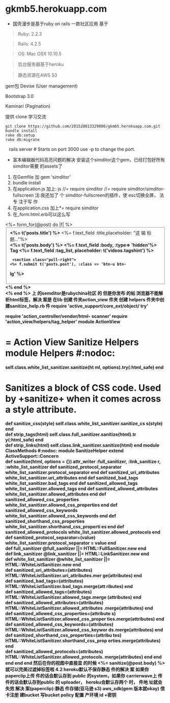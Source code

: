 # gkmb5.herokuapp.com
- 国壳漫步是基于ruby on rails 一款社区应用
基于
> Ruby: 2.2.3

>Rails: 4.2.5

>OS: Mac OSX 10.10.5

>后台服务器基于heroku

>静态资源在AWS S3

gem包
Devise (User management)

Bootstrap 3.0

Kaminari (Pagination)


提供 clone 学习交流

    git clone https://github.com/201528013329008/gkmb5.herokuapp.com.git
    bundle install
    rake db:setup
    rake db:migrate
    rails server # Starts on port 3000 use -p to change the port.

- 富本编辑器代码高亮问题的解决 
安装这个simditor这个gem，已经打包好所有 simditor需要 的assets了
1. 在Gemfile  加   gem 'simditor'
 2. bundle install
 3. 在application.js  加上: js //= require simditor //=
require simditor/simditor-fullscreen 注:我还加了 个
simditor-fullscreen的插件，使  esc切换全屏， 法专 注于写
作
4. 在application.css  加上*= require simditor
5. 在_form.html.erb可以这么写
<div class="sky-form">
  <%= form_for(@post) do |f| %>
  <fieldset>
    <section>
      <label class="label"><strong><%= t('posts.title')
%></strong></label>
<label class="input"><%=
f.text_field :title,placeholder: "这 输 标题..."%></ label>
    </section>
    <section>
    <label class="label"><strong><%= t('posts.body') %></
strong></label>
    <%= f.text_field :body, :type=> 'hidden'%>
    </section>
    <section>
    <label class="label"><strong>Tag</strong></label>
    <label class="input"><%= f.text_field :tag_list,
placeholder: t('videos.tagshint') %></label>
    </section>
                       
     
     <section class="pull-right">
    <%= f.submit t('posts.post'), :class => 'btn-u btn-
lg' %>
</section>
</fieldset>
  <% end %>
  </div>
  <% end %>
 <script type="text/javascript">
var editor = new Simditor({
  textarea: $('#post_body'),
  toolbar: ['title', 'bold', 'italic', 'underline',
'strikethrough', 'color', '|', 'ol', 'ul', 'blockquote',
'code', 'table', 'link','image',
'|','hr','indent','outdent','alignment','fullscreen'],
placeholder: '这 输  字...', pasteImage: true,
fileKey: 'file',
upload: {
    url: '/photos',
    params: null,
    connectionCount: 3,
    leaveConfirm: 'Uploading is in progress, are you sure
to leave this page?'
}
});
</script>
上 的semditor是rubychina社区 的 但是你发布 的帖 浏览器不能解析html标签，解决 案是
在lib 创建 件夹action_view 件夹  创建 helpers 件夹中创建sanitize_help.rb 件
require 'active_support/core_ext/object/ try' 
                                           
 require 'action_controller/vendor/html- scanner' 
require 'action_view/helpers/tag_helper'  module ActionView 
# = Action View Sanitize Helpers  module Helpers #:nodoc: 
 
 
self.class.white_list_sanitizer.sanitize(ht ml, options).try(:html_safe) 
end 
# Sanitizes a block of CSS code. Used by +sanitize+ when it comes across a style attribute. 
def sanitize_css(style) 
self.class.white_list_sanitizer.sanitize_cs s(style) 
end   
def strip_tags(html) 
self.class.full_sanitizer.sanitize(html).tr y(:html_safe) 
end   
def strip_links(html) 
self.class.link_sanitizer.sanitize(html)  end 
module ClassMethods #:nodoc: 
module SanitizeHelper 
extend ActiveSupport::Concern   
def sanitize(html, options = {}) 
 attr_writer :full_sanitizer, :link_sanitize r, :white_list_sanitizer 
def sanitized_protocol_separator 
white_list_sanitizer.protocol_separator  end 
def sanitized_uri_attributes 
white_list_sanitizer.uri_attributes  end 
def sanitized_bad_tags  white_list_sanitizer.bad_tags 
end 
def sanitized_allowed_tags 
white_list_sanitizer.allowed_tags  end 
def sanitized_allowed_attributes 
white_list_sanitizer.allowed_attributes  end 
def
sanitized_allowed_css_properties 
white_list_sanitizer.allowed_css_properties  end 
def sanitized_allowed_css_keywords 
white_list_sanitizer.allowed_css_keywords  end 
def
sanitized_shorthand_css_properties 
white_list_sanitizer.shorthand_css_properti
es 
end 
 def sanitized_allowed_protocols 
white_list_sanitizer.allowed_protocols  end 
def
sanitized_protocol_separator=(value) 
white_list_sanitizer.protocol_separator =
value 
end   
def full_sanitizer  @full_sanitizer ||=
HTML::FullSanitizer.new 
end   
def link_sanitizer  @link_sanitizer ||=
HTML::LinkSanitizer.new 
end   
def white_list_sanitizer  @white_list_sanitizer ||=
HTML::WhiteListSanitizer.new 
end   
def
sanitized_uri_attributes=(attributes) 
HTML::WhiteListSanitizer.uri_attributes.mer ge(attributes) 
end   
def sanitized_bad_tags=(attributes)  HTML::WhiteListSanitizer.bad_tags.merge(att
 ributes) 
end   
def
sanitized_allowed_tags=(attributes) 
HTML::WhiteListSanitizer.allowed_tags.merge (attributes) 
end   
def
sanitized_allowed_attributes=(attributes) 
HTML::WhiteListSanitizer.allowed_attributes .merge(attributes) 
end   
def
sanitized_allowed_css_properties=(attribute s) 
HTML::WhiteListSanitizer.allowed_css_proper ties.merge(attributes) 
end   
def
sanitized_allowed_css_keywords=(attributes) 
HTML::WhiteListSanitizer.allowed_css_keywor ds.merge(attributes) 
end   
def
sanitized_shorthand_css_properties=(attribu tes) 
 HTML::WhiteListSanitizer.shorthand_css_prop erties.merge(attributes) 
end   
def
sanitized_allowed_protocols=(attributes) 
HTML::WhiteListSanitizer.allowed_protocols. merge(attributes) 
end  end 
end  end 
end
然后在你的视图中直接显 的时候
<%= sanitize(@post.body) %>
就可以完美过滤掉标签啦 
4.2 heroku默认不保存静态 件的解决 案
如果你 paperclip上传 件的话会默认存到 public  的system，如果你 carrierwave上 传 件的话会默认存到public  的 uploader， heroku会默认存两个 时， 件地 址就会失效
解决 案(paperclip):静态 件存储(亚马逊 s3) aws_sdk(gem 版本就okay)
信 卡注册 建bucket 写bucket policy 配置 产环境 id +密钥

